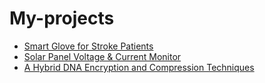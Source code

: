 # My-projects
- [Smart Glove for Stroke Patients](https://github.com/Vasantharajan18/Smart-Glove-for-Stroke-rehabilitation.git)
- [Solar Panel Voltage & Current Monitor](https://github.com/Vasantharajan18/Measuring-of-Voltage-and-Current-in-a-Solar-Panel.git)
- [A Hybrid DNA Encryption and Compression Techniques](https://github.com/Vasantharajan18/A-Hybrid-DNA-based-Encryption-and-Compression-techniques.git)
